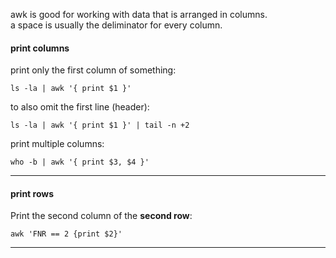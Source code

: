 awk is good for working with data that is arranged in columns.\
a space is usually the deliminator for every column.

#### print columns

print only the first column of something:
```
ls -la | awk '{ print $1 }'
```

to also omit the first line (header):
```
ls -la | awk '{ print $1 }' | tail -n +2
```

print multiple columns:
```
who -b | awk '{ print $3, $4 }'
```
***

#### print rows

Print the second column of the **second row**:
```
awk 'FNR == 2 {print $2}'
```
***
